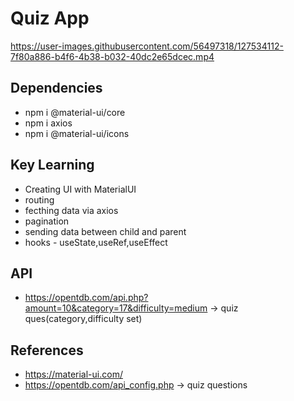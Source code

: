 # Quiz App



https://user-images.githubusercontent.com/56497318/127534112-7f80a886-b4f6-4b38-b032-40dc2e65dcec.mp4



## Dependencies
- npm i @material-ui/core
- npm i axios
- npm i @material-ui/icons

## Key Learning 
- Creating UI with MaterialUI
- routing
- fecthing data via axios
- pagination
- sending data between child and parent
- hooks - useState,useRef,useEffect

## API
- https://opentdb.com/api.php?amount=10&category=17&difficulty=medium -> quiz ques(category,difficulty set)

## References
- https://material-ui.com/ 
- https://opentdb.com/api_config.php -> quiz questions

